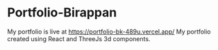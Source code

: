 # Portfolio-Birappan
My portfolio is live at https://portfolio-bk-489u.vercel.app/
My portfolio created using React and ThreeJs 3d components.
